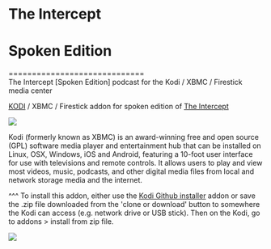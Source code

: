 # The Intercept<br>
# Spoken Edition<br>
=============================<br>
The Intercept [Spoken Edition] podcast for the Kodi / XBMC / Firestick media center<br>

<a href="www.kodi.tv">KODI</a> / XBMC / Firestick addon for spoken edition of <a href="https://theintercept.com/podcasts">The Intercept</a><br>

<img src="https://secureimg.stitcher.com/feedimagesplain328/126159.jpg"><br>

Kodi (formerly known as XBMC) is an award-winning free and open source (GPL) software media player and entertainment hub that can be installed on Linux, OSX, Windows, iOS and Android, featuring a 10-foot user interface for use with televisions and remote controls. It allows users to play and view most videos, music, podcasts, and other digital media files from local and network storage media and the internet.<br>

^^^ To install this addon, either use the <a href="https://www.tvaddons.co/github-browser-kodi/">Kodi Github installer</a> addon or save the .zip file downloaded from the 'clone or download' button to somewhere the Kodi can access (e.g. network drive or USB stick). Then on the Kodi, go to addons > install from zip file.<br>

<a href="http://www.kodi.tv"><img src="https://kodi.tv/sites/default/files/page/field_image/about--devices.jpg"><br>
